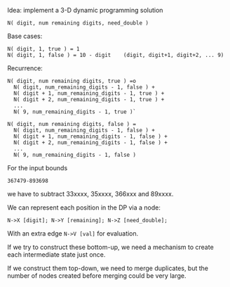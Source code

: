 
Idea: implement a 3-D dynamic programming solution

```
N( digit, num remaining digits, need_double )
```

Base cases:

```
N( digit, 1, true ) = 1
N( digit, 1, false ) = 10 - digit    (digit, digit+1, digit+2, ... 9)
```

Recurrence:
```
N( digit, num remaining digits, true ) =o
  N( digit, num_remaining_digits - 1, false ) +
  N( digit + 1, num_remaining_digits - 1, true ) +
  N( digit + 2, num_remaining_digits - 1, true ) +
  ...
  N( 9, num_remaining_digits - 1, true )`

N( digit, num remaining digits, false ) =
  N( digit, num_remaining_digits - 1, false ) +
  N( digit + 1, num_remaining_digits - 1, false ) +
  N( digit + 2, num_remaining_digits - 1, false ) +
  ...
  N( 9, num_remaining_digits - 1, false )
```

For the input bounds

```
367479-893698
```

we have to subtract 33xxxx, 35xxxx, 366xxx and 89xxxx.

We can represent each position in the DP via a node:

```
N->X [digit]; N->Y [remaining]; N->Z [need_double];
```

With an extra edge `N->V [val]` for evaluation.

If we try to construct these bottom-up, we need a mechanism to create each intermediate state just once.

If we construct them top-down, we need to merge duplicates, but the number of nodes created before merging
could be very large.
